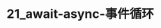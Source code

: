 # 21_await-async-事件循环

<script setup>
import { VuePDF, usePDF } from '@tato30/vue-pdf';
import pathName from  '/pdf/21_await-async-事件循环.pdf'
const { pdf, pages } = usePDF(pathName)
</script>

<VuePDF v-for="page in pages" :key="page" :pdf="pdf" :page="page" />
